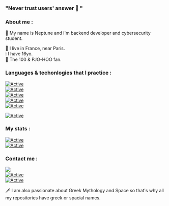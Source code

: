 ### "Never trust users' answer 💫 "  

### About me :  
💨 My name is Neptune and i'm backend developer and cybersecurity student.  
  
📌 I live in France, near Paris.  
🕯 I have 16yo.  
🌌 The 100 & PJO-HOO fan.  
  
### Languages & techonlogies that I practice :  
  
[![Active](https://github.com/jessestuart/js-devicon/blob/master/icons/php/php-original.svg)]()  
[![Active](https://github.com/jessestuart/js-devicon/blob/master/icons/python/python-original.svg)]()  
[![Active](https://github.com/jessestuart/js-devicon/blob/master/icons/c/c-original.svg)]()  
[![Active](https://github.com/jessestuart/js-devicon/blob/master/icons/cplusplus/cplusplus-original.svg)]()  
[![Active](https://github.com/jessestuart/js-devicon/blob/master/icons/csharp/csharp-original.svg)]()  
  
[![Active](https://github.com/jessestuart/js-devicon/blob/master/icons/mysql/mysql-original-wordmark.svg)]()  
  
### My stats :
[![Active](https://github-readme-stats.vercel.app/api?username=neptune-dev&show_icons=true&theme=dark&count_private=true&hide=prs,issues)](https://www.github.com/Neptune-Dev)  
[![Active](https://komarev.com/ghpvc/?username=neptune-dev&color=FAC151)](https://www.github.com/Neptune-Dev)  
  
  
### Contact me :
![](https://img.shields.io/badge/Discord-Neptune%231000-blue?style=flat-square&logo=discord)  
[![Active](https://img.shields.io/badge/Instagram-Click-pink?style=flat-square&logo=instagram)](https://www.instagram.com/_neptune_dev_)  
[![Active](https://img.shields.io/badge/Twitter-Click-cyan?style=flat-square&logo=twitter)](https://twitter.com/neptune_dev)
  
  
  
🗡 I am also passionate about Greek Mythology and Space so that's why all my repositories have greek or spacial names.
